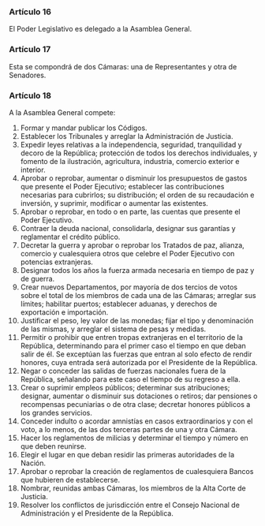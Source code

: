 ### Artículo 16 ###

El Poder Legislativo es delegado a la Asamblea General.

### Artículo 17 ###

Esta se compondrá de dos Cámaras: una de Representantes y otra de Senadores.

### Artículo 18 ###

A la Asamblea General compete:

1. Formar y mandar publicar los Códigos.
2. Establecer los Tribunales y arreglar la Administración de Justicia.
3. Expedir leyes relativas a la independencia, seguridad, tranquilidad y decoro de la República; protección de todos los derechos individuales, y fomento de la ilustración, agricultura, industria, comercio exterior e interior.
4. Aprobar o reprobar, aumentar o disminuir los presupuestos de gastos que presente el Poder Ejecutivo; establecer las contribuciones necesarias para cubrirlos; su distribución; el orden de su recaudación e inversión, y suprimir, modificar o aumentar las existentes.
5. Aprobar o reprobar, en todo o en parte, las cuentas que presente el Poder Ejecutivo.
6. Contraer la deuda nacional, consolidarla, designar sus garantías y reglamentar el crédito público.
7. Decretar la guerra y aprobar o reprobar los Tratados de paz, alianza, comercio y cualesquiera otros que celebre el Poder Ejecutivo con potencias extranjeras.
8. Designar todos los años la fuerza armada necesaria en tiempo de paz y de guerra.
9. Crear nuevos Departamentos, por mayoría de dos tercios de votos sobre el total de los miembros de cada una de las Cámaras; arreglar sus límites; habilitar puertos; establecer aduanas, y derechos de exportación e importación.
10.	Justificar el peso, ley valor de las monedas; fijar el tipo y denominación de las mismas, y arreglar el sistema de pesas y medidas.
11.	Permitir o prohibir que entren tropas extranjeras en el territorio de la República, determinando para el primer caso el tiempo en que deban salir de él.
	Se exceptúan las fuerzas que entran al solo efecto de rendir honores, cuya entrada será autorizada por el Presidente de la República.
12.	Negar o conceder las salidas de fuerzas nacionales fuera de la República, señalando para este caso el tiempo de su regreso a ella.
13.	Crear o suprimir empleos públicos; determinar sus atribuciones; designar, aumentar o disminuir sus dotaciones o retiros; dar pensiones o recompensas pecuniarias o de otra clase; decretar honores públicos a los grandes servicios.
14.	Conceder indulto o acordar amnistías en casos extraordinarios y con el voto, a lo menos, de las dos terceras partes de una y otra Cámara.
15.	Hacer los reglamentos de milicias y determinar el tiempo y número en que deben reunirse.
16.	Elegir el lugar en que deban residir las primeras autoridades de la Nación.
17.	Aprobar o reprobar la creación de reglamentos de cualesquiera Bancos que hubieren de establecerse.
18.	Nombrar, reunidas ambas Cámaras, los miembros de la Alta Corte de Justicia.
19.	Resolver los conflictos de jurisdicción entre el Consejo Nacional de Administración y el Presidente de la República.
